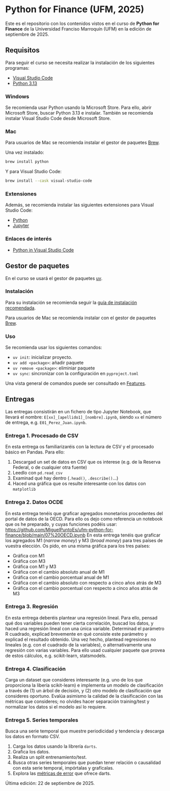 # Python for Finance (UFM, 2025)

Este es el repositorio con los contenidos vistos en el curso de **Python for Finance** de la Universidad Franciso Marroquín (UFM) en la edición de septiembre de 2025.

## Requisitos

Para seguir el curso se necesita realizar la instalación de los siguientes programas:
* [Visual Studio Code](https://code.visualstudio.com)
* [Python 3.13](https://www.python.org)

### Windows

Se recomienda usar Python usando la Microsoft Store. Para ello, abrir Microsoft Store, buscar Python 3.13 e instalar. También se recomienda instalar Visual Studio Code desde Microsoft Store.

### Mac

Para usuarios de Mac se recomienda instalar el gestor de paquetes [Brew](https://brew.sh).

Una vez instalado:

```bash
brew install python
```

Y para Visual Studio Code:
```bash
brew install --cask visual-studio-code
```

### Extensiones

Además, se recomienda instalar las siguientes extensiones para Visual Studio Code:
* [Python](https://marketplace.visualstudio.com/items?itemName=ms-python.python)
* [Jupyter](https://marketplace.visualstudio.com/items?itemName=ms-toolsai.jupyter)

### Enlaces de interés
* [Python in Visual Studio Code](https://code.visualstudio.com/docs/languages/python)


## Gestor de paquetes

En el curso se usará el gestor de paquetes [uv](https://docs.astral.sh/uv/).

### Instalación

Para su instalación se recomienda seguir la [guía de instalación recomendada](https://docs.astral.sh/uv/getting-started/installation/).

Para usuarios de Mac se recomienda instalar con el gestor de paquetes [Brew](https://brew.sh).

### Uso

Se recomienda usar los siguientes comandos:
* `uv init`: inicializar proyecto.
* `uv add <package>`: añadir paquete
* `uv remove <package>`: eliminiar paquete
* `uv sync`: sincronizar con la configuración en `pyproject.toml`

Una vista general de comandos puede ser consultado en [Features](https://docs.astral.sh/uv/getting-started/features/#the-pip-interface).

## Entregas

Las entregas consistirán en un fichero de tipo Jupyter Notebook, que llevará el nombre: `E[xx]_[apellido1]_[nombre].ipynb`, siendo `xx` el número de entrega, e.g. `E01_Perez_Juan.ipynb`.

### Entrega 1. Procesado de CSV

En esta entrega os familiarizaréis con la lectura de CSV y el procesado básico en Pandas. Para ello:
1. Descargad un set de datos en CSV que os interese (e.g. de la Reserva Federal, o de cualquier otra fuente)
2. Leedlo con `pd.read_csv`
3. Examinad qué hay dentro (`.head()`, `.describe()`...)
4. Haced una gráfica que os resulte interesante con los datos con `matplotlib`

### Entrega 2. Datos OCDE

En esta entrega tenéis que graficar agregados monetarios procedentes del portal de datos de la OECD. Para ello os dejo como referencia un notebook que os he preparado, y cuyas funciones podéis usar: https://github.com/MiguelPuntoEs/ufm-python-for-finance/blob/main/07%20OECD.ipynb
En esta entrega tenéis que graficar los agregados M1 (*narrow money*) y M3 (*broad money*) para tres países de vuestra elección. Os pido, en una misma gráfica para los tres países:
- Gráfica con M1
- Gráfica con M3
- Gráfica con M1 y M3
- Gráfica con el cambio absoluto anual de M1
- Gráfica con el cambio porcentual anual de M1
- Gráfica con el cambio absoluto con respecto a cinco años atrás de M3
- Gráfica con el cambio porcentual con respecto a cinco años atrás de M3

### Entrega 3. Regresión

En esta entrega deberéis plantear una regresión lineal. Para ello, pensad qué dos variables pueden tener cierta correlación, buscad los datos, y haced una regresión lineal con una única variable. Determinad el parámetro R cuadrado, explicad brevemente en qué consiste este parámetro y explicad el resultado obtenido.
Una vez hecho, plantead regresiones no lineales (e.g. con el cuadrado de la variables), o alternativamente una regresión con varias variables.
Para ello usad cualquier paquete que provea de estos cálculos, e.g. scikit-learn, statsmodels.

### Entrega 4. Clasificación

Carga un dataset que consideres interesante (e.g. uno de los que proporciona la libería scikit-learn) e implementa un modelo de clasificación a través de (1) un árbol de decisión, y (2) otro modelo de clasificación que consideres oportuno. Evalúa asimismo la calidad de la clasificación con las métricas que consideres; no olvides hacer separación training/test y normalizar los datos si el modelo así lo requiere.

### Entrega 5. Series temporales

Busca una serie temporal que muestre periodicidad y tendencia y descarga los datos en formato CSV.
1. Carga los datos usando la librería `darts`.
2. Grafica los datos.
3. Realiza un split entrenamiento/test.
4. Busca otras series temporales que puedan tener relación o causalidad con esta serie temporal, impórtalas y grafícalas.
5. Explora las [métricas de error](https://unit8co.github.io/darts/generated_api/darts.metrics.html) que ofrece darts.


Última edición: 22 de septiembre de 2025.